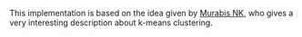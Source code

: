 This implementation is based on the idea given by [Murabis NK](https://mubaris.com/2017-10-01/kmeans-clustering-in-python), who gives a very interesting description about k-means clustering.

